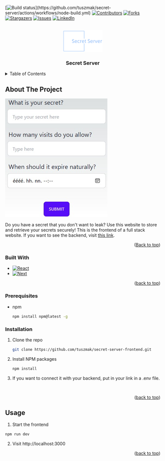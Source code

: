 
<a name="readme-top"></a>


<!-- PROJECT SHIELDS -->
<!--
*** I'm using markdown "reference style" links for readability.
*** Reference links are enclosed in brackets [ ] instead of parentheses ( ).
*** See the bottom of this document for the declaration of the reference variables
*** for contributors-url, forks-url, etc. This is an optional, concise syntax you may use.
*** https://www.markdownguide.org/basic-syntax/#reference-style-links
-->
[![Build status](https://github.com/tuszmak/secret-server/actions/workflows/node-build.yml/badge.svg?)](https://github.com/tuszmak/secret-server/actions/workflows/node-build.yml)
[![Contributors][contributors-shield]][contributors-url]
[![Forks][forks-shield]][forks-url]
[![Stargazers][stars-shield]][stars-url]
[![Issues][issues-shield]][issues-url]
[![LinkedIn][linkedin-shield]][linkedin-url]



<!-- PROJECT LOGO -->
<br />
<div align="center">
  <a href="https://github.com/tuszmak/secret-server">
    <img src="images/logo.png" alt="Logo" width="130" height="70">
  </a>

<h3 align="center">Secret Server</h3>
</div>



<!-- TABLE OF CONTENTS -->
<details>
  <summary>Table of Contents</summary>
  <ol>
    <li>
      <a href="#about-the-project">About The Project</a>
      <ul>
        <li><a href="#built-with">Built With</a></li>
      </ul>
    </li>
      <ul>
        <li><a href="#prerequisites">Prerequisites</a></li>
        <li><a href="#installation">Installation</a></li>
      </ul>
    </li>
    <li><a href="#usage">Usage</a></li>
    <li><a href="#contact">Contact</a></li>

  </ol>
</details>



<!-- ABOUT THE PROJECT -->
## About The Project

![Product Name Screen Shot][product-screenshot]

Do you have a secret that you don't want to leak? Use this website to store and retrieve your secrets securely! 
This is the frontend of a full stack website. If you want to see the backend, visit <a href="https://github.com/tuszmak/secret-server-backend">this link</a>.

<p align="right">(<a href="#readme-top">Back to top</a>)</p>



### Built With

* [![React][React.js]][React-url]
* [![Next][Next.js]][Next-url]

<p align="right">(<a href="#readme-top">back to top</a>)</p>



### Prerequisites

* npm
  ```sh
  npm install npm@latest -g
  ```


### Installation

1. Clone the repo
   ```sh
   git clone https://github.com/tuszmak/secret-server-frontend.git
   ```
2. Install NPM packages
   ```sh
   npm install
   ```
3. If you want to connect it with your backend, put in your link in a .env file.
<br />


<p align="right">(<a href="#readme-top">back to top</a>)</p>



<!-- USAGE EXAMPLES -->
## Usage

1. Start the frontend
```sh
npm run dev
```
2. Visit http://localhost:3000


<p align="right">(<a href="#readme-top">back to top</a>)</p>

<!-- MARKDOWN LINKS & IMAGES -->
<!-- https://www.markdownguide.org/basic-syntax/#reference-style-links -->
[contributors-shield]: https://img.shields.io/github/contributors/tuszmak/secret-server.svg?style=for-the-badge
[contributors-url]: https://github.com/tuszmak/secret-server/graphs/contributors
[forks-shield]: https://img.shields.io/github/forks/tuszmak/secret-server.svg?style=for-the-badge
[forks-url]: https://github.com/tuszmak/secret-server/network/members
[stars-shield]: https://img.shields.io/github/stars/tuszmak/secret-server.svg?style=for-the-badge
[stars-url]: https://github.com/tuszmak/secret-server/stargazers
[issues-shield]: https://img.shields.io/github/issues/tuszmak/secret-server.svg?style=for-the-badge
[issues-url]: https://github.com/tuszmak/secret-server/issues
[license-shield]: https://img.shields.io/github/license/tuszmak/secret-server.svg?style=for-the-badge
[license-url]: https://github.com/tuszmak/secret-server/blob/master/LICENSE.txt
[linkedin-shield]: https://img.shields.io/badge/-LinkedIn-black.svg?style=for-the-badge&logo=linkedin&colorB=555
[linkedin-url]: https://www.linkedin.com/in/pinter-daniel/
[product-screenshot]: images/screenshot.jpg
[Next.js]: https://img.shields.io/badge/next.js-000000?style=for-the-badge&logo=nextdotjs&logoColor=white
[Next-url]: https://nextjs.org/
[React.js]: https://img.shields.io/badge/React-20232A?style=for-the-badge&logo=react&logoColor=61DAFB
[React-url]: https://reactjs.org/
